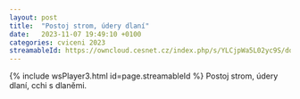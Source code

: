 ```yaml
---
layout: post
title:  "Postoj strom, údery dlaní"
date:   2023-11-07 19:49:10 +0100
categories: cviceni 2023
streamableId: https://owncloud.cesnet.cz/index.php/s/YLCjpWa5L02yc9S/download
---
```

{% include wsPlayer3.html id=page.streamableId %}
Postoj strom, údery dlaní, cchi s dlaněmi.
